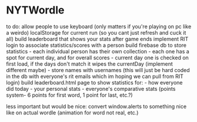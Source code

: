 # NYTWordle
 
to do:
    allow people to use keyboard (only matters if you're playing on pc like a weirdo)
    localStorage for current run (so you cant just refresh and cuck it all)
    build leaderboard that shows your stats after game ends
    implement RIT login to associate statistics/scores with a person
    build firebase db to store statistics
        - each individual person has their own collection
        - each one has a spot for current day, and for overall scores
            - current day one is checked on first load, if the days don't match it wipes the currentDay (implement different maybe)
        - store names with usernames (this will just be hard coded in the db with everyone's rit emails which im hoping we can pull from RIT login)
    build leaderboard.html page to show statistics for: 
        - how everyone did today
        - your personal stats
        - everyone's comparative stats (points system- 6 points for first word, 1 point for last, etc.?)

less important but would be nice:
    convert window.alerts to something nice like on actual wordle (animation for word not real, etc.)

